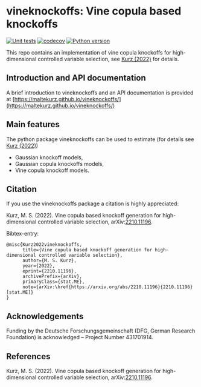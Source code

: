 # vineknockoffs: Vine copula based knockoffs 

[![Unit tests](https://github.com/MalteKurz/vineknockoffs/actions/workflows/unitest.yml/badge.svg)](https://github.com/MalteKurz/vineknockoffs/actions/workflows/unitest.yml)
[![codecov](https://codecov.io/gh/MalteKurz/vineknockoffs/branch/main/graph/badge.svg?token=E3O3ZOLLBE)](https://codecov.io/gh/MalteKurz/vineknockoffs)
[![Python version](https://img.shields.io/badge/python-3.6%20%7C%203.7%20%7C%203.8%20%7C%203.9%20%7C%203.10-blue)](https://www.python.org/)
<!--- [![PyPI version](https://badge.fury.io/py/vineknockoffs.svg)](https://badge.fury.io/py/vineknockoffs) --->


This repo contains an implementation of vine copula knockoffs for high-dimensional controlled variable selection, see 
[Kurz (2022)](https://arxiv.org/abs/2210.11196) for details.

## Introduction and API documentation

A brief introduction to vineknockoffs and an API documentation is provided at
[https://maltekurz.github.io/vineknockoffs/](https://maltekurz.github.io/vineknockoffs/)

## Main features

The python package vineknockoffs can be used to estimate (for details see [Kurz (2022)](https://arxiv.org/abs/2210.11196))
- Gaussian knockoff models,
- Gaussian copula knockoffs models,
- Vine copula knockoff models.


## Citation

If you use the vineknockoffs package a citation is highly appreciated:

Kurz, M. S. (2022). Vine copula based knockoff generation for high-dimensional controlled variable selection,
arXiv:[2210.11196](https://arxiv.org/abs/2210.11196).

Bibtex-entry:

    @misc{Kurz2022vineknockoffs,
          title={Vine copula based knockoff generation for high-dimensional controlled variable selection}, 
          author={M. S. Kurz},
          year={2022},
          eprint={2210.11196},
          archivePrefix={arXiv},
          primaryClass={stat.ME},
          note={arXiv:\href{https://arxiv.org/abs/2210.11196}{2210.11196} [stat.ME]}
    }

## Acknowledgements

Funding by the Deutsche Forschungsgemeinschaft (DFG, German Research
Foundation) is acknowledged – Project Number 431701914.

## References

Kurz, M. S. (2022). Vine copula based knockoff generation for high-dimensional controlled variable selection,
arXiv:[2210.11196](https://arxiv.org/abs/2210.11196).

